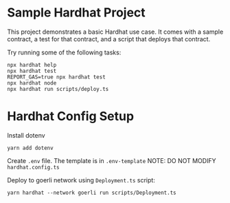 # Sample Hardhat Project

This project demonstrates a basic Hardhat use case. It comes with a sample contract, a test for that contract, and a script that deploys that contract.

Try running some of the following tasks:

```shell
npx hardhat help
npx hardhat test
REPORT_GAS=true npx hardhat test
npx hardhat node
npx hardhat run scripts/deploy.ts
```

# Hardhat Config Setup

Install dotenv

```shell
yarn add dotenv
```

Create `.env` file. The template is in `.env-template`
NOTE: DO NOT MODIFY `hardhat.config.ts`

Deploy to goerli network using `Deployment.ts` script:

```shell
yarn hardhat --network goerli run scripts/Deployment.ts
```
